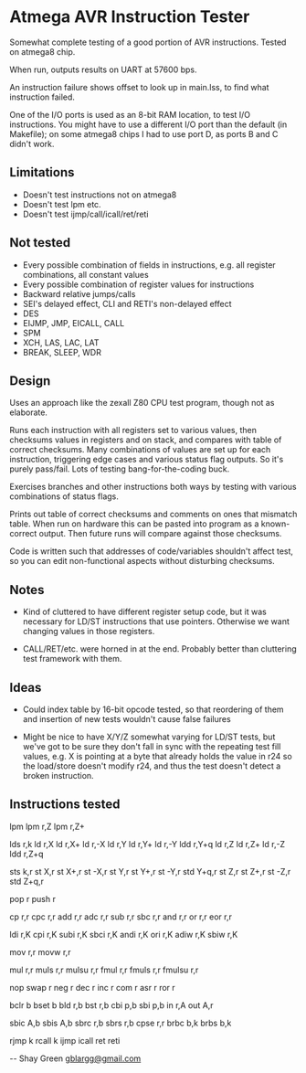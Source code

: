 Atmega AVR Instruction Tester
=============================
Somewhat complete testing of a good portion of AVR instructions. Tested on atmega8 chip.

When run, outputs results on UART at 57600 bps.

An instruction failure shows offset to look up in main.lss, to find what instruction failed.

One of the I/O ports is used as an 8-bit RAM location, to test I/O instructions. You might have to use a different I/O port than the default (in Makefile); on some atmega8 chips I had to use port D, as ports B and C didn't work.


Limitations
-----------
* Doesn't test instructions not on atmega8
* Doesn't test lpm etc.
* Doesn't test ijmp/call/icall/ret/reti


Not tested
----------
* Every possible combination of fields in instructions, e.g. all register combinations, all constant values
* Every possible combination of register values for instructions
* Backward relative jumps/calls
* SEI's delayed effect, CLI and RETI's non-delayed effect
* DES
* EIJMP, JMP, EICALL, CALL
* SPM
* XCH, LAS, LAC, LAT
* BREAK, SLEEP, WDR


Design
------
Uses an approach like the zexall Z80 CPU test program, though not as elaborate.

Runs each instruction with all registers set to various values, then checksums values in registers and on stack, and compares with table of correct checksums. Many combinations of values are set up for each instruction, triggering edge cases and various status flag outputs. So it's purely pass/fail. Lots of testing bang-for-the-coding buck.

Exercises branches and other instructions both ways by testing with various combinations of status flags.

Prints out table of correct checksums and comments on ones that mismatch table. When run on hardware this can be pasted into program as a known-correct output. Then future runs will compare against those checksums.

Code is written such that addresses of code/variables shouldn't affect test, so you can edit non-functional aspects without disturbing checksums.


Notes
-----
* Kind of cluttered to have different register setup code, but it was necessary for LD/ST instructions that use pointers. Otherwise we want changing values in those registers.

* CALL/RET/etc. were horned in at the end. Probably better than cluttering test framework with them.


Ideas
-----
* Could index table by 16-bit opcode tested, so that reordering of them and insertion of new tests wouldn't cause false failures

* Might be nice to have X/Y/Z somewhat varying for LD/ST tests, but we've got to be sure they don't fall in sync with the repeating test fill values, e.g. X is pointing at a byte that already holds the value in r24 so the load/store doesn't modify r24, and thus the test doesn't detect a broken instruction.


Instructions tested
-------------------
lpm
lpm     r,Z
lpm     r,Z+

lds     r,k
ld      r,X
ld      r,X+
ld      r,-X
ld      r,Y
ld      r,Y+
ld      r,-Y
ldd     r,Y+q
ld      r,Z
ld      r,Z+
ld      r,-Z
ldd     r,Z+q

sts     k,r
st      X,r
st      X+,r
st      -X,r
st      Y,r
st      Y+,r
st      -Y,r
std     Y+q,r
st      Z,r
st      Z+,r
st      -Z,r
std     Z+q,r

pop     r
push    r

cp      r,r
cpc     r,r
add     r,r
adc     r,r
sub     r,r
sbc     r,r
and     r,r
or      r,r
eor     r,r

ldi     r,K
cpi     r,K
subi    r,K
sbci    r,K
andi    r,K
ori     r,K
adiw    r,K
sbiw    r,K

mov     r,r
movw    r,r

mul     r,r
muls    r,r
mulsu   r,r
fmul    r,r
fmuls   r,r
fmulsu  r,r

nop
swap    r
neg     r
dec     r
inc     r
com     r
asr     r
ror     r

bclr    b
bset    b
bld     r,b
bst     r,b
cbi     p,b
sbi     p,b
in      r,A
out     A,r

sbic    A,b
sbis    A,b
sbrc    r,b
sbrs    r,b
cpse    r,r
brbc    b,k
brbs    b,k

rjmp    k
rcall   k
ijmp
icall
ret
reti

-- 
Shay Green <gblargg@gmail.com>
